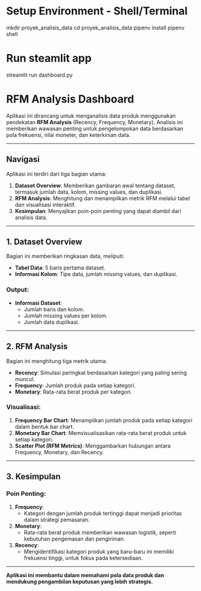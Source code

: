 # Setup Environment - Shell/Terminal

mkdir proyek_analisis_data
cd proyek_analisis_data
pipenv install
pipenv shell

# Run steamlit app

streamlit run dashboard.py

# RFM Analysis Dashboard

Aplikasi ini dirancang untuk menganalisis data produk menggunakan pendekatan **RFM Analysis** (Recency, Frequency, Monetary). Analisis ini memberikan wawasan penting untuk pengelompokan data berdasarkan pola frekuensi, nilai moneter, dan keterkinian data.

---

## Navigasi

Aplikasi ini terdiri dari tiga bagian utama:

1. **Dataset Overview**: Memberikan gambaran awal tentang dataset, termasuk jumlah data, kolom, missing values, dan duplikasi.
2. **RFM Analysis**: Menghitung dan menampilkan metrik RFM melalui tabel dan visualisasi interaktif.
3. **Kesimpulan**: Menyajikan poin-poin penting yang dapat diambil dari analisis data.

---

## 1. Dataset Overview

Bagian ini memberikan ringkasan data, meliputi:

- **Tabel Data**: 5 baris pertama dataset.
- **Informasi Kolom**: Tipe data, jumlah missing values, dan duplikasi.

### Output:

- **Informasi Dataset**:
  - Jumlah baris dan kolom.
  - Jumlah missing values per kolom.
  - Jumlah data duplikasi.

---

## 2. RFM Analysis

Bagian ini menghitung tiga metrik utama:

- **Recency**: Simulasi peringkat berdasarkan kategori yang paling sering muncul.
- **Frequency**: Jumlah produk pada setiap kategori.
- **Monetary**: Rata-rata berat produk per kategori.

### Visualisasi:

1. **Frequency Bar Chart**:
   Menampilkan jumlah produk pada setiap kategori dalam bentuk bar chart.
2. **Monetary Bar Chart**:
   Memvisualisasikan rata-rata berat produk untuk setiap kategori.
3. **Scatter Plot (RFM Metrics)**:
   Menggambarkan hubungan antara Frequency, Monetary, dan Recency.

---

## 3. Kesimpulan

### Poin Penting:

1. **Frequency**:
   - Kategori dengan jumlah produk tertinggi dapat menjadi prioritas dalam strategi pemasaran.
2. **Monetary**:
   - Rata-rata berat produk memberikan wawasan logistik, seperti kebutuhan pengemasan dan pengiriman.
3. **Recency**:
   - Mengidentifikasi kategori produk yang baru-baru ini memiliki frekuensi tinggi, untuk fokus pada ketersediaan.

---

**Aplikasi ini membantu dalam memahami pola data produk dan mendukung pengambilan keputusan yang lebih strategis.**
